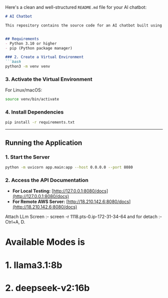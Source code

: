 

Here's a clean and well-structured `README.md` file for your AI chatbot:  

```markdown
# AI Chatbot

This repository contains the source code for an AI chatbot built using FastAPI. Follow the steps below to set up and run the application locally or on a remote server.


## Requirements
- Python 3.10 or higher
- pip (Python package manager)

### 2. Create a Virtual Environment
```bash
python3 -m venv venv
```

### 3. Activate the Virtual Environment
For Linux/macOS:
```bash
source venv/bin/activate
```

### 4. Install Dependencies
```bash
pip install -r requirements.txt
```

---

## Running the Application

### 1. Start the Server
```bash
python -m uvicorn app.main:app --host 0.0.0.0 --port 8080
```

### 2. Access the API Documentation
- **For Local Testing:** [http://127.0.0.1:8080/docs](http://127.0.0.1:8080/docs)  
- **For Remote AWS Server:** [http://18.210.142.6:8080/docs](http://18.210.142.6:8080/docs)

Attach LLm Screen :- screen -r 1118.pts-0.ip-172-31-34-64
and for detach :- Ctrl+A, D.

# Available Modes is 
# 1. llama3.1:8b
# 2. deepseek-v2:16b